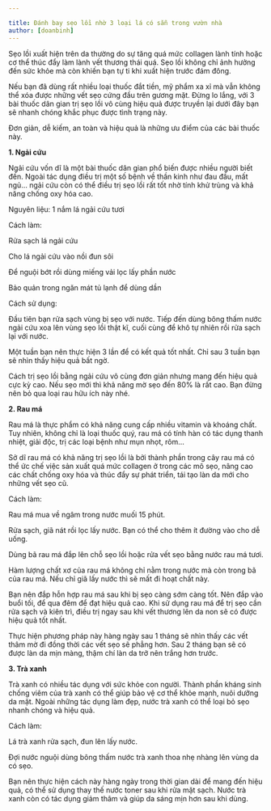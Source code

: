 ```yaml
---

title: Đánh bay sẹo lồi nhờ 3 loại lá có sẵn trong vườn nhà
author: [doanbinh]
---
```


Sẹo lồi xuất hiện trên da thường do sự tăng quá mức collagen lành tính hoặc cơ thể thúc đẩy làm lành vết thương thái quá. Sẹo lồi không chỉ ảnh hưởng đến sức khỏe mà còn khiến bạn tự ti khi xuất hiện trước đám đông.

Nếu bạn đã dùng rất nhiều loại thuốc đắt tiền, mỹ phẩm xa xỉ mà vẫn không thể xóa được những vết sẹo cứng đầu trên gương mặt. Đừng lo lắng, với 3 bài thuốc dân gian trị sẹo lồi vô cùng hiệu quả được  truyền lại dưới đây bạn sẽ nhanh chóng khắc phục được tình trạng này.

Đơn giản, dễ kiếm, an toàn và hiệu quả là những ưu điểm của các bài thuốc này.

**1. Ngải cứu**

Ngải cứu vốn dĩ là một bài thuốc dân gian phổ biến được nhiều người biết đến. Ngoài tác dụng điều trị một số bệnh về thần kinh như đau đầu, mất ngủ… ngải cứu còn có thể điều trị sẹo lồi rất tốt nhờ tính khử trùng và khả năng chống oxy hóa cao.

Nguyên liệu: 1 nắm lá ngải cứu tươi

Cách làm:

Rửa sạch lá ngải cứu

Cho lá ngải cứu vào nồi đun sôi

Để nguội bớt rồi dùng miếng vải lọc lấy phần nước

Bảo quản trong ngăn mát tủ lạnh để dùng dần

Cách sử dụng:

Đầu tiên bạn rửa sạch vùng bị sẹo với nước. Tiếp đến dùng bông thấm nước ngải cứu xoa lên vùng sẹo lồi thật kĩ, cuối cùng để khô tự nhiên rồi rửa sạch lại với nước.

Một tuần bạn nên thực hiện 3 lần để có kết quả tốt nhất. Chỉ sau 3 tuần bạn sẽ nhìn thấy hiệu quả bất ngờ.

Cách trị sẹo lồi bằng ngải cứu vô cùng đơn giản nhưng mang đến hiệu quả cực kỳ cao. Nếu sẹo mới thì khả năng mờ sẹo đến 80% là rất cao. Bạn đừng nên bỏ qua loại rau hữu ích này nhé.

**2. Rau má**

Rau má là thực phẩm có khả năng cung cấp nhiều vitamin và khoáng chất. Tuy nhiên, không chỉ là loại thuốc quý, rau má có tính hàn có tác dụng thanh nhiệt, giải độc, trị các loại bệnh như mụn nhọt, rôm…

Sở dĩ rau má có khả năng trị sẹo lồi là bởi thành phần trong cây rau má có thể ức chế việc sản xuất quá mức collagen ở trong các mô sẹo, nâng cao các chất chống oxy hóa và thúc đẩy sự phát triển, tái tạo làn da mới cho những vết sẹo cũ.

Cách làm:

Rau má mua về ngâm trong nước muối 15 phút.

Rửa sạch, giã nát rồi lọc lấy nước. Bạn có thể cho thêm ít đường vào cho dễ uống.

Dùng bã rau má đắp lên chỗ sẹo lồi hoặc rửa vết sẹo bằng nước rau má tươi.

Hàm lượng chất xơ của rau má không chỉ nằm trong nước mà còn trong bã của rau má. Nếu chỉ giã lấy nước thì sẽ mất đi hoạt chất này.

Bạn nên đắp hỗn hợp rau má sau khi bị sẹo càng sớm càng tốt. Nên đắp vào buổi tối, để qua đêm để đạt hiệu quả cao. Khi sử dụng rau má để trị sẹo cần rửa sạch và kiên trì, điều trị ngay sau khi vết thương lên da non sẽ có được hiệu quả tốt nhất.

Thực hiện phương pháp này hàng ngày sau 1 tháng sẽ nhìn thấy các vết thâm mờ đi đồng thời các vết sẹo sẽ phẳng hơn. Sau 2 tháng bạn sẽ có được làn da mịn màng, thậm chí làn da trở nên trắng hơn trước.

**3. Trà xanh**

Trà xanh có nhiều tác dụng với sức khỏe con người. Thành phần kháng sinh chống viêm của trà xanh có thể giúp bảo vệ cơ thể khỏe mạnh, nuôi dưỡng da mặt. Ngoài những tác dụng làm đẹp, nước trà xanh có thể loại bỏ sẹo nhanh chóng và hiệu quả.

Cách làm:

Lá trà xanh rửa sạch, đun lên lấy nước.

Đợi nước nguội dùng bông thấm nước trà xanh thoa nhẹ nhàng lên vùng da có sẹo.

Bạn nên thực hiện cách này hàng ngày trong thời gian dài để mang đến hiệu quả, có thể sử dụng thay thế nước toner sau khi rửa mặt sạch. Nước trà xanh còn có tác dụng giảm thâm và giúp da sáng mịn hơn sau khi dùng.